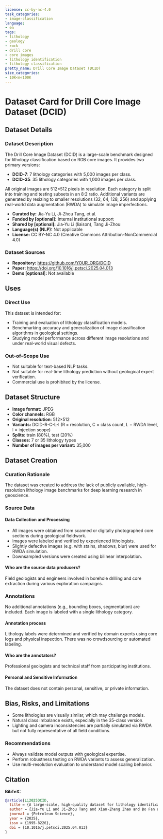 ```yaml
---
license: cc-by-nc-4.0
task_categories:
- image-classification
language:
- en
tags:
- lithology
- geology
- rock
- drill core
- core images
- lithology identification
- lithology classification
pretty_name: Drill Core Image Dataset (DCID)
size_categories:
- 10K<n<100K
---
```

# Dataset Card for Drill Core Image Dataset (DCID)

## Dataset Details

### Dataset Description

The Drill Core Image Dataset (DCID) is a large-scale benchmark designed for lithology classification based on RGB core images. It provides two primary versions:

- **DCID-7**: 7 lithology categories with 5,000 images per class.
- **DCID-35**: 35 lithology categories with 1,000 images per class.

All original images are 512×512 pixels in resolution. Each category is split into training and testing subsets in an 8:2 ratio. Additional variants are generated by resizing to smaller resolutions (32, 64, 128, 256) and applying real-world data augmentation (RWDA) to simulate image imperfections.

- **Curated by:** Jia-Yu Li, Ji-Zhou Tang, et al.
- **Funded by [optional]:** Internal institutional support
- **Shared by [optional]:** Jia-Yu Li (liaison), Tang Ji-Zhou
- **Language(s) (NLP):** Not applicable
- **License:** CC BY-NC 4.0 (Creative Commons Attribution-NonCommercial 4.0)

### Dataset Sources

- **Repository:** https://github.com/YOUR_ORG/DCID
- **Paper:** https://doi.org/10.1016/j.petsci.2025.04.013
- **Demo [optional]:** Not available

## Uses

### Direct Use

This dataset is intended for:
- Training and evaluation of lithology classification models.
- Benchmarking accuracy and generalization of image classification algorithms in geological settings.
- Studying model performance across different image resolutions and under real-world visual defects.

### Out-of-Scope Use

- Not suitable for text-based NLP tasks.
- Not suitable for real-time lithology prediction without geological expert verification.
- Commercial use is prohibited by the license.

## Dataset Structure

- **Image format:** JPEG
- **Color channels:** RGB
- **Original resolution:** 512×512
- **Variants:** DCID-R-C-L-I (R = resolution, C = class count, L = RWDA level, I = injection scope)
- **Splits:** train (80%), test (20%)
- **Classes:** 7 or 35 lithology types
- **Number of images per variant:** 35,000

## Dataset Creation

### Curation Rationale

The dataset was created to address the lack of publicly available, high-resolution lithology image benchmarks for deep learning research in geoscience.

### Source Data

#### Data Collection and Processing

- All images were obtained from scanned or digitally photographed core sections during geological fieldwork.
- Images were labeled and verified by experienced lithologists.
- Slightly defective images (e.g. with stains, shadows, blur) were used for RWDA simulation.
- Downsampled versions were created using bilinear interpolation.

#### Who are the source data producers?

Field geologists and engineers involved in borehole drilling and core extraction during various exploration campaigns.

### Annotations

No additional annotations (e.g., bounding boxes, segmentation) are included. Each image is labeled with a single lithology category.

#### Annotation process

Lithology labels were determined and verified by domain experts using core logs and physical inspection. There was no crowdsourcing or automated labeling.

#### Who are the annotators?

Professional geologists and technical staff from participating institutions.

#### Personal and Sensitive Information

The dataset does not contain personal, sensitive, or private information.

## Bias, Risks, and Limitations

- Some lithologies are visually similar, which may challenge models.
- Natural class imbalance exists, especially in the 35-class version.
- Lighting and camera inconsistencies are partially simulated via RWDA but not fully representative of all field conditions.

### Recommendations

- Always validate model outputs with geological expertise.
- Perform robustness testing on RWDA variants to assess generalization.
- Use multi-resolution evaluation to understand model scaling behavior.

## Citation

**BibTeX:**
```bibtex
@article{Li2025DCID,
  title = {A large-scale, high-quality dataset for lithology identification: Construction and applications},
  author = {Jia-Yu Li and Ji-Zhou Tang and Xian-Zheng Zhao and Bo Fan and Wen-Ya Jiang and Shun-Yao Song and Jian-Bing Li and Kai-Da Chen and Zheng-Guang Zhao},
  journal = {Petroleum Science},
  year = {2025},
  issn = {1995-8226},
  doi = {10.1016/j.petsci.2025.04.013}
}
